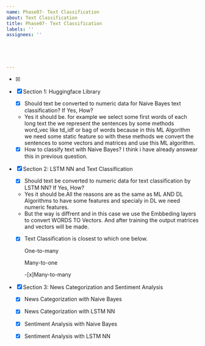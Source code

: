```yaml
---
name: Phase07- Text Classification
about: Text Classification
title: Phase07- Text Classification
labels: ''
assignees: ''





---
```


- [x] 

- [x] Section 1: Huggingface Library

  - [x] Should text be converted to numeric data for Naive Bayes text classification? If Yes, How?
  - Yes it should be. for example we select some first words of each long text the we represent the sentences by some methods word_vec like  td_idf or bag of words         because in this ML Algorithm we need some static  feature so with these methods we convert the sentences to some vectors and matrices and use this ML algorithm.
  - [x] How to classify text with Naive Bayes? I think i have already answear this in previous question.

- [x] Section 2: LSTM  NN and Text Classification

  - [x] Should text be converted to numeric data for text classification by LSTM  NN? If Yes, How? 
  - Yes it should be.All the reasons are as the same as ML AND DL  Algorithms to have some features and  specialy in DL we need numeric features.
  - But the way is diffrent and in this case we use the Embbeding layers to convert WORDS TO Vectors. And after training  the output matrices and vectors will be made.

  - [x] Text Classification is closest to which one below.

     One-to-many

     Many-to-one 

     -[x]Many-to-many

- [x] Section 3: News Categorization and Sentiment Analysis

  - [x] News Categorization with Naive Bayes
  - [x] News Categorization with LSTM NN
  - [x] Sentiment Analysis with Naive Bayes
  - [x] Sentiment Analysis with LSTM NN

  
